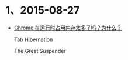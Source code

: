 # 1、2015-08-27
* [Chrome 在运行时占用内存太多了吗？为什么？](http://www.zhihu.com/question/20061319)

  Tab Hibernation

  The Great Suspender

